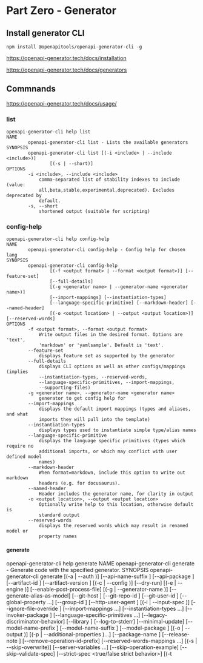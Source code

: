 # Part Zero - Generator

## Install generator CLI

    npm install @openapitools/openapi-generator-cli -g

https://openapi-generator.tech/docs/installation


https://openapi-generator.tech/docs/generators

## Commnands

https://openapi-generator.tech/docs/usage/

### list

    openapi-generator-cli help list
    NAME
            openapi-generator-cli list - Lists the available generators
    SYNOPSIS
            openapi-generator-cli list [(-i <include> | --include <include>)]
                    [(-s | --short)]
    OPTIONS
            -i <include>, --include <include>
                comma-separated list of stability indexes to include (value:
                all,beta,stable,experimental,deprecated). Excludes deprecated by
                default.
            -s, --short
                shortened output (suitable for scripting)

### config-help

    openapi-generator-cli help config-help
    NAME
            openapi-generator-cli config-help - Config help for chosen lang
    SYNOPSIS
            openapi-generator-cli config-help
                    [(-f <output format> | --format <output format>)] [--feature-set]
                    [--full-details]
                    [(-g <generator name> | --generator-name <generator name>)]
                    [--import-mappings] [--instantiation-types]
                    [--language-specific-primitive] [--markdown-header] [--named-header]
                    [(-o <output location> | --output <output location>)] [--reserved-words]
    OPTIONS
            -f <output format>, --format <output format>
                Write output files in the desired format. Options are 'text',
                'markdown' or 'yamlsample'. Default is 'text'.
            --feature-set
                displays feature set as supported by the generator
            --full-details
                displays CLI options as well as other configs/mappings (implies
                --instantiation-types, --reserved-words,
                --language-specific-primitives, --import-mappings,
                --supporting-files)
            -g <generator name>, --generator-name <generator name>
                generator to get config help for
            --import-mappings
                displays the default import mappings (types and aliases, and what
                imports they will pull into the template)
            --instantiation-types
                displays types used to instantiate simple type/alias names
            --language-specific-primitive
                displays the language specific primitives (types which require no
                additional imports, or which may conflict with user defined model
                names)
            --markdown-header
                When format=markdown, include this option to write out markdown
                headers (e.g. for docusaurus).
            --named-header
                Header includes the generator name, for clarity in output
            -o <output location>, --output <output location>
                Optionally write help to this location, otherwise default is
                standard output
            --reserved-words
                displays the reserved words which may result in renamed model or
                property names

#### generate

openapi-generator-cli help generate
NAME
        openapi-generator-cli generate - Generate code with the specified
        generator.
SYNOPSIS
        openapi-generator-cli generate
                [(-a <authorization> | --auth <authorization>)]
                [--api-name-suffix <api name suffix>] [--api-package <api package>]
                [--artifact-id <artifact id>] [--artifact-version <artifact version>]
                [(-c <configuration file> | --config <configuration file>)] [--dry-run]
                [(-e <templating engine> | --engine <templating engine>)]
                [--enable-post-process-file]
                [(-g <generator name> | --generator-name <generator name>)]
                [--generate-alias-as-model] [--git-host <git host>]
                [--git-repo-id <git repo id>] [--git-user-id <git user id>]
                [--global-property <global properties>...] [--group-id <group id>]
                [--http-user-agent <http user agent>]
                [(-i <spec file> | --input-spec <spec file>)]
                [--ignore-file-override <ignore file override location>]
                [--import-mappings <import mappings>...]
                [--instantiation-types <instantiation types>...]
                [--invoker-package <invoker package>]
                [--language-specific-primitives <language specific primitives>...]
                [--legacy-discriminator-behavior] [--library <library>]
                [--log-to-stderr] [--minimal-update]
                [--model-name-prefix <model name prefix>]
                [--model-name-suffix <model name suffix>]
                [--model-package <model package>]
                [(-o <output directory> | --output <output directory>)] [(-p <additional properties> | --additional-properties <additional properties>)...]
                [--package-name <package name>] [--release-note <release note>]
                [--remove-operation-id-prefix]
                [--reserved-words-mappings <reserved word mappings>...]
                [(-s | --skip-overwrite)] [--server-variables <server variables>...]
                [--skip-operation-example] [--skip-validate-spec]
                [--strict-spec <true/false strict behavior>]
                [(-t <template directory> | --template-dir <template directory>)]
                [--type-mappings <type mappings>...] [(-v | --verbose)]

## Generator examples

### Spring

CLI

    openapi-generator-cli generate -g spring -o temp/spring  -i ../../petstore.yaml

    option -c for configuration file e.g. openapitools-config-spring.json is optional

Maven example

    cd spring-boot-example
    mvn clean compile

https://openapi-generator.tech/docs/generators/spring

https://openapi-generator.tech/docs/plugins/

https://github.com/OpenAPITools/openapi-generator/tree/master/modules/openapi-generator-maven-plugin

### Typescript

    openapi-generator-cli generate -i ../../petstore.yaml -g typescript-fetch -o typescript-fetch-example/src/api/petstore-api --additional-properties=supportsES6=true,typescriptThreePlus=true,legacyDiscriminatorBehavior=true --global-property skipFormModel=false

 https://openapi-generator.tech/docs/generators/typescript-fetch   